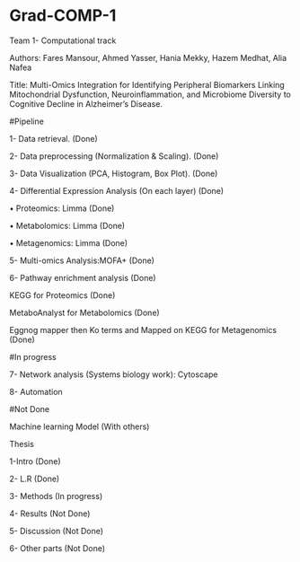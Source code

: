 # Grad-COMP-1
Team 1- Computational track

Authors: Fares Mansour, Ahmed Yasser, Hania Mekky, Hazem Medhat, Alia Nafea

Title: Multi-Omics Integration for Identifying Peripheral Biomarkers Linking Mitochondrial Dysfunction, Neuroinflammation, and Microbiome Diversity to Cognitive Decline in Alzheimer’s Disease.

#Pipeline

1- Data retrieval.  (Done)

2- Data preprocessing (Normalization & Scaling). (Done)

3- Data Visualization (PCA, Histogram, Box Plot). (Done)

4- Differential Expression Analysis (On each layer) (Done)

• Proteomics: Limma (Done)

• Metabolomics: Limma (Done)

• Metagenomics: Limma (Done)

5- Multi-omics Analysis:MOFA+ (Done)

6- Pathway enrichment analysis (Done)

KEGG for Proteomics (Done)

MetaboAnalyst for Metabolomics (Done)

Eggnog mapper then Ko terms and Mapped on KEGG for Metagenomics (Done)

#In progress

7- Network analysis (Systems biology work): Cytoscape 

8- Automation 

#Not Done

Machine learning Model (With others)





Thesis

1-Intro (Done)

2- L.R (Done)

3- Methods (In progress)

4- Results (Not Done)

5- Discussion (Not Done)

6- Other parts (Not Done)
